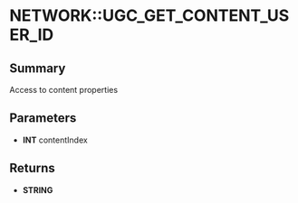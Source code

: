 # NETWORK::UGC_GET_CONTENT_USER_ID

## Summary
Access to content properties

## Parameters
* **INT** contentIndex

## Returns
* **STRING**